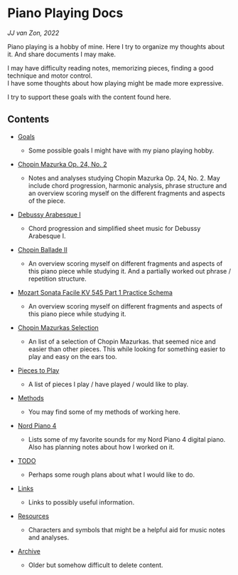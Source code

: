Piano Playing Docs
==================

*JJ van Zon, 2022*

Piano playing is a hobby of mine. Here I try to organize my thoughts about it. And share documents I may make.

I may have difficulty reading notes, memorizing pieces, finding a good technique and motor control.  
I have some thoughts about how playing might be made more expressive.  

I try to support these goals with the content found here.  

Contents
--------

- [Goals](goals.md)

    - Some possible goals I might have with my piano playing hobby.

- [Chopin Mazurka Op. 24, No. 2](chopin-mazurka-op-24-no-2)

    - Notes and analyses studying Chopin Mazurka Op. 24, No. 2. May include chord progression, harmonic analysis, phrase structure and an overview scoring myself on the different fragments and aspects of the piece.

- [Debussy Arabesque Ⅰ](debussy-arabesque-1)

    - Chord progression and simplified sheet music for Debussy Arabesque Ⅰ.

- [Chopin Ballade Ⅱ](chopin-ballade-2)

    - An overview scoring myself on different fragments and aspects of this piano piece while studying it. And a partially worked out phrase / repetition structure.

- [Mozart Sonata Facile KV 545 Part 1 Practice Schema](mozart-sonata-facile-part-1-practice-schema.md)

    - An overview scoring myself on different fragments and aspects of this piano piece while studying it.

- [Chopin Mazurkas Selection](chopin-mazurka-selection.md)

    - An list of a selection of Chopin Mazurkas. that seemed nice and easier than other pieces. This while looking for something easier to play and easy on the ears too.

- [Pieces to Play](pieces-to-play.md)

    - A list of pieces I play / have played / would like to play.

- [Methods](methods)

    - You may find some of my methods of working here.

- [Nord Piano 4](nord-piano-4)

    - Lists some of my favorite sounds for my Nord Piano 4 digital piano. Also has planning notes about how I worked on it.

- [TODO](todo.md)

    - Perhaps some rough plans about what I would like to do.

- [Links](links.md)

    - Links to possibly useful information.

- [Resources](resources)

    - Characters and symbols that might be a helpful aid for music notes and analyses.

- [Archive](archive)

    - Older but somehow difficult to delete content.